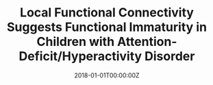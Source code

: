 ---
title: "Local Functional Connectivity Suggests Functional Immaturity in Children with Attention-Deficit/Hyperactivity Disorder"
authors:
- Luis Marcos Vidal
- Magdalena Martínez García
- Clara Pretus
- David García García
- Kenia Martinez
- Joost Janssen
- Óscar Vilarroya
- Francisco X. Castellanos
- Manuel Desco
- Jorge Sepulcre
- Susana Carmona
date: "2018-01-01T00:00:00Z"
doi: ""
publishDate: "2018-01-01T00:00:00Z"
publication_types: ["2"]
publication: "In *Human Brain Mapping*"
tags:
- Otros
featured: false
links:
- name: Link
  url: https://pubmed.ncbi.nlm.nih.gov/29473262/
---